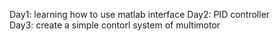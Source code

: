 Day1: learning how to use matlab interface
Day2: PID controller   
Day3: create a simple contorl system of multimotor 
